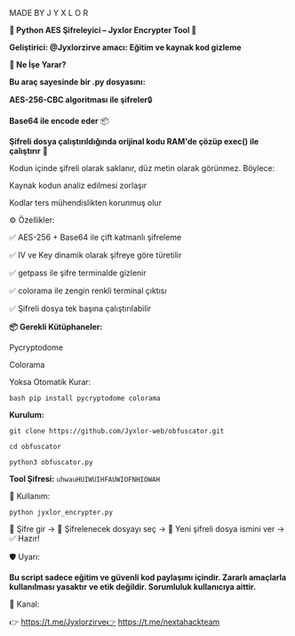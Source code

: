       
MADE BY J Y X L O R 
                                                                                                                                  

                                                                                                                                  


**🔐 Python AES Şifreleyici – Jyxlor Encrypter Tool 📜**

**Geliştirici: @Jyxlorzirve amacı: Eğitim ve kaynak kod gizleme**

**🎯 Ne İşe Yarar?**

**Bu araç sayesinde bir .py dosyasını:**

**AES-256-CBC algoritması ile şifreler**🔒

**Base64 ile encode eder** 📦

**Şifreli dosya çalıştırıldığında orijinal kodu RAM'de çözüp exec() ile çalıştırır** 🧠

Kodun içinde şifreli olarak saklanır, düz metin olarak görünmez. Böylece:

Kaynak kodun analiz edilmesi zorlaşır

Kodlar ters mühendislikten korunmuş olur

⚙️ Özellikler:

✅ AES-256 + Base64 ile çift katmanlı şifreleme

✅ IV ve Key dinamik olarak şifreye göre türetilir

✅ getpass ile şifre terminalde gizlenir

✅ colorama ile zengin renkli terminal çıktısı

✅ Şifreli dosya tek başına çalıştırılabilir

**📦 Gerekli Kütüphaneler:** 

Pycryptodome

Colorama

Yoksa Otomatik Kurar:

```bash pip install pycryptodome colorama ```

**Kurulum:**


 ```git clone https://github.com/Jyxlor-web/obfuscator.git```


```cd obfuscator```


```python3 obfuscator.py```


**Tool Şifresi:** ```uhwauHUIWUIHFAUWIOFNHIOWAH```


🚀 Kullanım:

```python jyxlor_encrypter.py```

🔑 Şifre gir → 🔎 Şifrelenecek dosyayı seç → 💾 Yeni şifreli dosya ismini ver → ✅ Hazır!

🛡️ Uyarı:

**Bu script sadece eğitim ve güvenli kod paylaşımı içindir. Zararlı amaçlarla kullanılması yasaktır ve etik değildir. Sorumluluk kullanıcıya aittir.**

📎 Kanal:

👉 https://t.me/Jyxlorzirve👉 https://t.me/nextahackteam

